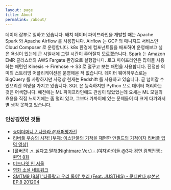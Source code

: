 ```yaml
---
layout: page
title: About
permalink: /about/
---
```


데이터 잡부로 일하고 있습니다. 배치 데이터 파이프라인을 개발할 때는 Apache Spark 와 Apache Airflow 를 사용합니다. Airflow 는 GCP 의 매니지드 서비스인 Cloud Composer 로 운영합니다. k8s 환경에 컴포넌트들을 배포하여 운영해보고 싶은 욕심이 있는데 근 시일내에 그럴 시간이 주어질지 모르겠습니다. Spark 는 Amazon EMR 클러스터와 AWS Fargate 환경으로 실행합니다. 로그 파이프라인은 많이들 사용하는 패턴인 Kinesis -> Firehose -> S3 로 떨구고 보는 패턴을 사용합니다. 진정한 의미의 스트리밍 어플리케이션은 운영해본 적 없습니다. 데이터 웨어하우스로는 BigQuery 를 사랑하지만 사정상 현재는 Redshift 를 사용하고 있습니다. 곧 넘어갈 수 있으리란 희망을 가지고 있습니다. SQL 은 능숙하지만 Python 으로 데이터 처리하는 것은 어색합니다. 예전에는 ML 파이프라인에도 관심이 많았었는데 요새는 ML 모델의 효용을 직접 느끼기에는 좀 멀리 있고, 그보다 가까이에 있는 문제들이 더 크게 다가와서 별 생각 못하고 있습니다.

### 인상깊었던 것들

- [쇼미더머니 7 나플라 @래퍼평가전](https://tv.naver.com/v/3998689)
- [리버풀 우승의 시작! [부제: 이스탄불의 기적을 재현한 안필드의 기적이자 리버풀 입덕 영상]](https://www.youtube.com/watch?v=LRdIgwiPH0g)
- [[풀버전] ♬ 싫다고 말해(Nightmare Ver.) - (여자)아이들 @3차 경연 컴백전쟁 : 퀸덤 8화](https://www.youtube.com/watch?v=QTjZJzYWzEU)
- [미드나잇 인 서울](https://limyoungjoo.com/post/188895802826/%EB%AF%B8%EB%93%9C%EB%82%98%EC%9E%87-%EC%9D%B8-%EC%84%9C%EC%9A%B8)
- [영화 소셜 네트워크](https://www.netflix.com/title/70132721)
- [SMTM9 [8회] '타올랐고 우리 둘이' 뿌리 (Feat. JUSTHIS) - 쿤디판다 @본선 EP.8 201204](https://www.youtube.com/watch?v=UV5JOVcclIg)
